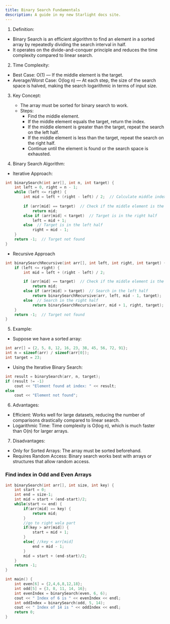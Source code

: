 ```yaml
---
title: Binary Search Fundamentals
description: A guide in my new Starlight docs site.
---
```


1. Definition:
- Binary Search is an efficient algorithm to find an element in a sorted array by repeatedly dividing the search interval in half.
- It operates on the divide-and-conquer principle and reduces the time complexity compared to linear search.

2. Time Complexity:
- Best Case: O(1) — If the middle element is the target.
- Average/Worst Case: O(log n) — At each step, the size of the search space is halved, making the search logarithmic in terms of input size.

3. Key Concept:
    - The array must be sorted for binary search to work.
    - Steps:
        - Find the middle element.
        - If the middle element equals the target, return the index.
        - If the middle element is greater than the target, repeat the search on the left half.
        - If the middle element is less than the target, repeat the search on the right half.
        - Continue until the element is found or the search space is exhausted.

4. Binary Search Algorithm:
- Iterative Approach:
```c++
int binarySearch(int arr[], int n, int target) {
    int left = 0, right = n - 1;
    while (left <= right) {
        int mid = left + (right - left) / 2;  // Calculate middle index
        
        if (arr[mid] == target)  // Check if the middle element is the target
            return mid;
        else if (arr[mid] < target)  // Target is in the right half
            left = mid + 1;
        else  // Target is in the left half
            right = mid - 1;
    }
    return -1;  // Target not found
}
```
- Recursive Approach
```c++
int binarySearchRecursive(int arr[], int left, int right, int target) {
    if (left <= right) {
        int mid = left + (right - left) / 2;

        if (arr[mid] == target)  // Check if the middle element is the target
            return mid;
        else if (arr[mid] > target)  // Search in the left half
            return binarySearchRecursive(arr, left, mid - 1, target);
        else  // Search in the right half
            return binarySearchRecursive(arr, mid + 1, right, target);
    }
    return -1;  // Target not found
}
```

5. Example:
- Suppose we have a sorted array:
```c++
int arr[] = {2, 5, 8, 12, 16, 23, 38, 45, 56, 72, 91};
int n = sizeof(arr) / sizeof(arr[0]);
int target = 23;
```

- Using the Iterative Binary Search:
```c++
int result = binarySearch(arr, n, target);
if (result != -1)
    cout << "Element found at index: " << result;
else
    cout << "Element not found";
```

6. Advantages:
- Efficient: Works well for large datasets, reducing the number of comparisons drastically compared to linear search.
- Logarithmic Time: Time complexity is O(log n), which is much faster than O(n) for larger arrays.
7. Disadvantages:
- Only for Sorted Arrays: The array must be sorted beforehand.
- Requires Random Access: Binary search works best with arrays or structures that allow random access.

### Find index in Odd and Even Arrays
```c++
int binarySearch(int arr[], int size, int key) {
    int start = 0;
    int end = size-1;
    int mid = start + (end-start)/2;
    while(start <= end) {
        if(arr[mid] == key) {
            return mid;
        }
        //go to right wala part
        if(key > arr[mid]) {
            start = mid + 1;
        }
        else{ //key < arr[mid]
            end = mid - 1;
        }
        mid = start + (end-start)/2;
    }
    return -1;
}

int main() { 
    int even[6] = {2,4,6,8,12,18};
    int odd[5] = {3, 8, 11, 14, 16};
    int evenIndex = binarySearch(even, 6, 6);
    cout << " Index of 6 is " << evenIndex << endl;
    int oddIndex = binarySearch(odd, 5, 14);
    cout << " Index of 14 is " << oddIndex << endl;
    return 0;
}
```